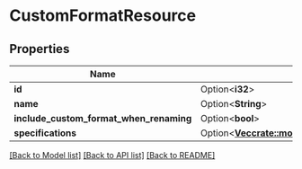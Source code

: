 # CustomFormatResource

## Properties

Name | Type | Description | Notes
------------ | ------------- | ------------- | -------------
**id** | Option<**i32**> |  | [optional]
**name** | Option<**String**> |  | [optional]
**include_custom_format_when_renaming** | Option<**bool**> |  | [optional]
**specifications** | Option<[**Vec<crate::models::CustomFormatSpecificationSchema>**](CustomFormatSpecificationSchema.md)> |  | [optional]

[[Back to Model list]](../README.md#documentation-for-models) [[Back to API list]](../README.md#documentation-for-api-endpoints) [[Back to README]](../README.md)


